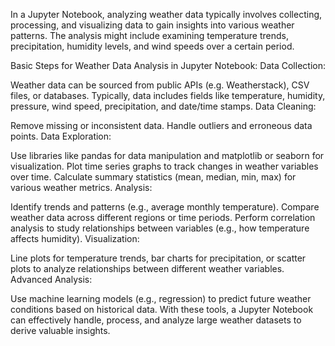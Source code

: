 In a Jupyter Notebook, analyzing weather data typically involves collecting, processing, and visualizing data to gain insights into various weather patterns. The analysis might include examining temperature trends, precipitation, humidity levels, and wind speeds over a certain period.

Basic Steps for Weather Data Analysis in Jupyter Notebook:
Data Collection:

Weather data can be sourced from public APIs (e.g. Weatherstack), CSV files, or databases.
Typically, data includes fields like temperature, humidity, pressure, wind speed, precipitation, and date/time stamps.
Data Cleaning:

Remove missing or inconsistent data.
Handle outliers and erroneous data points.
Data Exploration:

Use libraries like pandas for data manipulation and matplotlib or seaborn for visualization.
Plot time series graphs to track changes in weather variables over time.
Calculate summary statistics (mean, median, min, max) for various weather metrics.
Analysis:

Identify trends and patterns (e.g., average monthly temperature).
Compare weather data across different regions or time periods.
Perform correlation analysis to study relationships between variables (e.g., how temperature affects humidity).
Visualization:

Line plots for temperature trends, bar charts for precipitation, or scatter plots to analyze relationships between different weather variables.
Advanced Analysis:

Use machine learning models (e.g., regression) to predict future weather conditions based on historical data.
With these tools, a Jupyter Notebook can effectively handle, process, and analyze large weather datasets to derive valuable insights.
